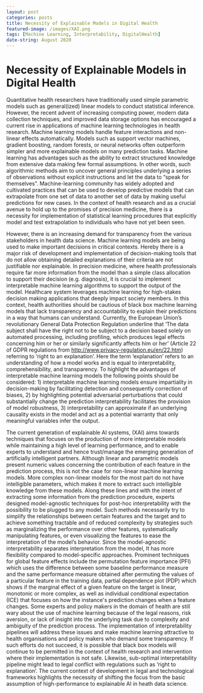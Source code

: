 ```yaml
---
layout: post
categories: posts
title: Necessity of Explainable Models in Digital Health  
featured-image: /images/XAI.png
tags: [Machine Learning, Interpretability, DigitalHealth]
date-string: August 2020
---
```


# Necessity of Explainable Models in Digital Health
Quantitative health researchers have traditionally used simple parametric models such as general(ized) linear models to conduct statistical inference. However, the recent advent of increasing computing power, modern data collection techniques, and improved data storage options has encouraged a current rise in applications of machine learning technologies in health research. Machine learning models handle feature interactions and non-linear effects automatically. Models such as support vector machines, gradient boosting, random forests, or neural networks often outperform simpler and more explainable models on many prediction tasks. Machine learning has advantages such as the ability to extract structured knowledge from extensive data making few formal assumptions. In other words, such algorithmic methods aim to uncover general principles underlying a series of observations without explicit instructions and let the data to “speak for themselves”.  Machine-learning community has widely adopted and cultivated practices that can be used to develop predictive models that can extrapolate from one set of data to another set of data by making useful predictions for new cases. In the context of health research and as a crucial avenue to hold up to the promises of precision medicine, there is a necessity for implementation of statistical learning procedures that explicitly model and test extrapolation to individuals who have not yet been seen. 

However, there is an increasing demand for transparency from the various stakeholders in health data science. Machine learning models are being used to make important decisions in critical contexts. Hereby there is a major risk of development and implementation of decision-making tools that do not allow obtaining detailed explanations of their criteria are not justifiable nor explainable. In precision medicine, where health professionals require far more information from the model than a simple class allocation to support their decision (e.g. diagnosis), it is crucial to implement interpretable machine learning algorithms to support the output of the model. Healthcare system leverages machine learning for high-stakes decision making applications that deeply impact society members. In this context, health authorities should be cautious of black box machine learning models that lack transparency and accountability to explain their predictions in a way that humans can understand. Currently, the European Union’s revolutionary General Data Protection Regulation underline that ‘The data subject shall have the right not to be subject to a decision based solely on automated processing, including profiling, which produces legal effects concerning him or her or similarly significantly affects him or her’ (Article 22 of GDPR regulations from http://www.privacy-regulation.eu/en/22.htm) referring to ‘right to an explanation’. Here the term ‘explanation’ refers to an understanding of how a model works and is equal to interpretability, comprehensibility, and transparency. To highlight the advantages of interpretable machine learning models the following points should be considered: 1) interpretable machine learning models ensure impartiality in decision-making by facilitating detection and consequently correction of biases, 2) by highlighting potential adversarial perturbations that could substantially change the prediction interpretability facilitates the provision of model robustness, 3) interpretability can approximate if an underlying causality exists in the model and act as a potential warranty that only meaningful variables infer the output. 

The current generation of explainable AI systems, (XAI) aims towards techniques that focuses on the production of more interpretable models while maintaining a high level of learning performance, and to enable experts to understand and hence trust/manage the emerging generation of artificially intelligent partners. Although linear and parametric models present numeric values concerning the contribution of each feature in the prediction process, this is not the case for non-linear machine learning models.  More complex non-linear models for the most part do not have intelligible parameters, which makes it more to extract such intelligible knowledge from these models.  Along these lines and with the intent of extracting some information from the prediction procedure, experts designed model-agnostic techniques for post-hoc interpretability with the possibility to be plugged to any model.  Such methods necessarily try to simplify the relationships between certain features and the target and to achieve something tractable and of reduced complexity by strategies such as marginalizing the performance over other features, systematically manipulating features, or even visualizing the features to ease the interpretation of the model’s behavior. Since the model-agnostic interpretability separates interpretation from the model, It has more flexibility compared to model-specific approaches.  Prominent techniques for global feature effects include the permutation feature importance (PFI) which uses the difference between some baseline performance measure and the same performance measure obtained after permuting the values of a particular feature in the training data, partial dependence plot (PDP) which shows if the marginal effect of a given feature on the target is linear, monotonic or more complex, as well as individual conditional expectation (ICE) that focuses on how the instance's prediction changes when a feature changes. 
Some experts and policy makers in the domain of health are still wary about the use of machine learning because of the legal reasons, risk aversion, or lack of insight into the underlying task due to complexity and ambiguity of the prediction process. The implementation of interpretability pipelines will address these issues and make machine learning attractive to health organisations and policy makers who demand some transparency. If such efforts do not succeed, it is possible that black box models will continue to be permitted in the context of health research and intervention where their implementation is not safe.  Likewise, sub-optimal interpretability pipeline might lead to legal conflict with regulations such as ‘right to explanation’.  The current context of development in legal and technological frameworks highlights the necessity of shifting the focus from the basic assumption of high-performance to explainable AI in heath data science. 

